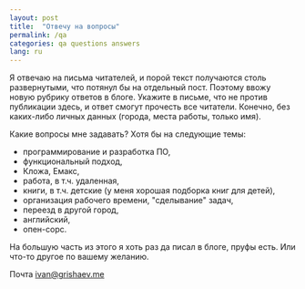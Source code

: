 ```yaml
---
layout: post
title:  "Отвечу на вопросы"
permalink: /qa
categories: qa questions answers
lang: ru
---
```


Я отвечаю на письма читателей, и порой текст получаются столь развернутыми, что
потянул бы на отдельный пост. Поэтому ввожу новую рубрику ответов в
блоге. Укажите в письме, что не против публикации здесь, и ответ смогут прочесть
все читатели. Конечно, без каких-либо личных данных (города, места работы,
только имя).

Какие вопросы мне задавать? Хотя бы на следующие темы:

- программирование и разработка ПО,
- функциональный подход,
- Кложа, Емакс,
- работа, в т.ч. удаленная,
- книги, в т.ч. детские (у меня хорошая подборка книг для детей),
- организация рабочего времени, "сделывание" задач,
- переезд в другой город,
- английский,
- опен-сорс.

На большую часть из этого я хоть раз да писал в блоге, пруфы есть. Или что-то
другое по вашему желанию.

Почта ivan@grishaev.me
